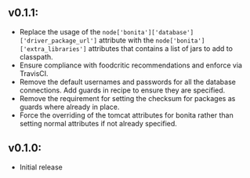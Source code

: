 ## v0.1.1:

* Replace the usage of the `node['bonita']['database']['driver_package_url']` attribute with the
  `node['bonita']['extra_libraries']` attributes that contains a list of jars to add to classpath.
* Ensure compliance with foodcritic recommendations and enforce via TravisCI.
* Remove the default usernames and passwords for all the database connections. Add guards in recipe to ensure they
  are specified.
* Remove the requirement for setting the checksum for packages as guards where already in place.
* Force the overriding of the tomcat attributes for bonita rather than setting normal attributes if not already
  specified.

## v0.1.0:

* Initial release